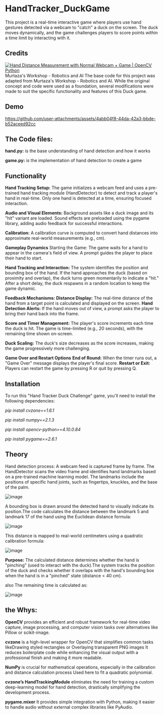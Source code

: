 # HandTracker_DuckGame
This project is a real-time interactive game where players use hand gestures detected via a webcam to "catch" a duck on the screen. The duck moves dynamically, and the game challenges players to score points within a time limit by interacting with it.

## Credits
[![Hand Distance Measurement with Normal Webcam + Game | OpenCV Python](https://img.youtube.com/vi/NGQgRH2_kq8&list=LL/0.jpg)](https://www.youtube.com/watch?v=NGQgRH2_kq8&list=LL) 
Murtaza's Workshop - Robotics and AI
The base code for this project was adapted from Murtaza's Workshop - Robotics and AI. While the original concept and code were used as a foundation, several modifications were made to suit the specific functionality and features of this Duck game.

## Demo

https://github.com/user-attachments/assets/4abb04f8-44da-42a3-bbde-b52aceed92cc

## The Code files:
**hand.py:** is the base understanding of hand detection and how it works

**game.py:** is the implementation of hand detection to create a game

## Functionality

**Hand Tracking Setup:**
The game initializes a webcam feed and uses a pre-trained hand tracking module (HandDetector) to detect and track a player's hand in real-time.
Only one hand is detected at a time, ensuring focused interaction.

**Audio and Visual Elements:**
Background assets like a duck image and its "hit" variant are loaded.
Sound effects are preloaded using the pygame library, adding audio feedback for successful interactions.

**Calibration:**
A calibration curve is computed to convert hand distances into approximate real-world measurements (e.g., cm).

**Gameplay Dynamics**
Starting the Game:
The game waits for a hand to appear in the camera's field of view.
A prompt guides the player to place their hand to start.

**Hand Tracking and Interaction:**
The system identifies the position and bounding box of the hand.
If the hand approaches the duck (based on proximity and overlap), the duck turns green momentarily to indicate a "hit."
After a short delay, the duck respawns in a random location to keep the game dynamic.

**Feedback Mechanisms:**
**Distance Display:** The real-time distance of the hand from a target point is calculated and displayed on the screen.
**Hand Detection Alerts:** If the hand moves out of view, a prompt asks the player to bring their hand back into the frame.

**Score and Timer Management:**
The player's score increments each time the duck is hit.
The game is time-limited (e.g., 20 seconds), with the remaining time shown on-screen.

**Duck Scaling:**
The duck's size decreases as the score increases, making the game progressively more challenging.

**Game Over and Restart Options**
**End of Round:** When the timer runs out, a "Game Over" message displays the player's final score.
**Restart or Exit:** Players can restart the game by pressing R or quit by pressing Q.

## Installation
To run this "Hand Tracker Duck Challenge" game, you'll need to install the following dependencies:

*pip install cvzone==1.6.1*

*pip install numpy==2.1.3*

*pip install opencv-python==4.10.0.84*

*pip install pygame==2.6.1*

## Theory
Hand detection process:
A webcam feed is captured frame by frame.
The HandDetector scans the video frame and identifies hand landmarks based on a pre-trained machine learning model.
The landmarks include the positions of specific hand joints, such as fingertips, knuckles, and the base of the palm.

![image](https://github.com/user-attachments/assets/dd2f8e3a-ec12-4cc6-8ff1-355f51a45657)

A bounding box is drawn around the detected hand to visually indicate its position.The code calculates the distance between the landmark 5 and landmark 17 of the hand using the Euclidean distance formula:

![image](https://github.com/user-attachments/assets/ec749ae0-faf8-470a-8446-47cbc3a59f8f)

This distance is mapped to real-world centimeters using a quadratic calibration formula:

![image](https://github.com/user-attachments/assets/86eb5afa-75a8-4e90-afa2-54e16036d380)

**Purpose:** The calculated distance determines whether the hand is "pinching" (used to interact with the duck).The system tracks the position of the duck and checks whether it overlaps with the hand's bounding box when the hand is in a "pinched" state (distance < 40 cm).

also The remaining time is calculated as:

![image](https://github.com/user-attachments/assets/1296ef8e-0ef8-4568-9a6f-a29eb386ae16)

## the Whys:
**OpenCV** provides an efficient and robust framework for real-time video capture, image processing, and computer vision tasks over alternatives like Pillow or scikit-image.

**cvzone** is a high-level wrapper for OpenCV that simplifies common tasks likeDrawing styled rectangles or Overlaying transparent PNG images It reduces boilerplate code while enhancing the visual output with a professional finish and making it more readable. 

**NumPy** is crucial for mathematical operations, especially in the calibration and distance calculation process Used here to fit a quadratic polynomial.

**cvzone’s HandTrackingModule** eliminates the need for training a custom deep-learning model for hand detection, drastically simplifying the development process.

**pygame.mixer** It provides simple integration with Python, making it easier to handle audio without external complex libraries like PyAudio.
